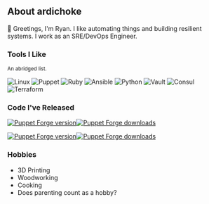 ## About ardichoke

:wave: Greetings, I'm Ryan. I like automating things and building resilient systems. I work as an SRE/DevOps Engineer.

### Tools I Like
<sub>An abridged list.</sub>

![Linux](https://img.shields.io/badge/linux-blue?style=for-the-badge&logo=Linux&logoColor=black) ![Puppet](https://img.shields.io/badge/Puppet-black?style=for-the-badge&logo=Puppet) ![Ruby](https://img.shields.io/badge/ruby-red?style=for-the-badge&logo=Ruby) ![Ansible](https://img.shields.io/badge/ansible-black?style=for-the-badge&logo=Ansible) ![Python](https://img.shields.io/badge/python-yellow?style=for-the-badge&logo=Python) ![Vault](https://img.shields.io/badge/Vault-black?style=for-the-badge&logo=Vault) ![Consul](https://img.shields.io/badge/Consul-black?style=for-the-badge&logo=Consul) ![Terraform](https://img.shields.io/badge/Terraform-black?style=for-the-badge&logo=Terraform)

### Code I've Released
[![Puppet Forge version](https://img.shields.io/puppetforge/v/ardichoke/arpwatch?label=puppet-arpwatch&style=for-the-badge)![Puppet Forge downloads](https://img.shields.io/puppetforge/dt/ardichoke/arpwatch?style=for-the-badge)](https://forge.puppet.com/modules/ardichoke/arpwatch)

[![Puppet Forge version](https://img.shields.io/puppetforge/v/ardichoke/klipper?label=puppet-klipper&style=for-the-badge)![Puppet Forge downloads](https://img.shields.io/puppetforge/dt/ardichoke/klipper?style=for-the-badge)](https://forge.puppet.com/modules/ardichoke/klipper)

### Hobbies

- 3D Printing
- Woodworking
- Cooking
- Does parenting count as a hobby?
